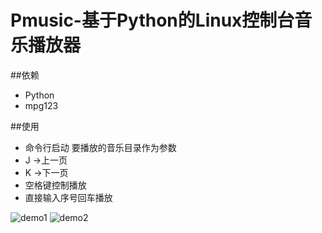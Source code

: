# Pmusic-基于Python的Linux控制台音乐播放器

##依赖
- Python
- mpg123

##使用
- 命令行启动 要播放的音乐目录作为参数
- J ->上一页
- K ->下一页
- 空格键控制播放
- 直接输入序号回车播放


![demo1](http://github.com/dingdangmao123/music/raw/master/demo/1.png)
![demo2](http://github.com/dingdangmao123/music/raw/master/demo/2.png)
